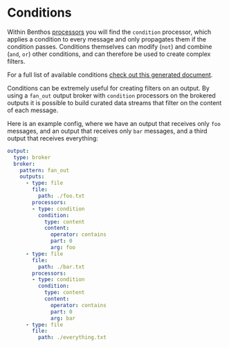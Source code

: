 Conditions
==========

Within Benthos [processors][0] you will find the `condition` processor, which
applies a condition to every message and only propagates them if the condition
passes. Conditions themselves can modify (`not`) and combine (`and`, `or`) other
conditions, and can therefore be used to create complex filters.

For a full list of available conditions [check out this generated document][1].

Conditions can be extremely useful for creating filters on an output. By using a
`fan_out` output broker with `condition` processors on the brokered outputs
it is possible to build curated data streams that filter on the content of each
message.

Here is an example config, where we have an output that receives only `foo`
messages, and an output that receives only `bar` messages, and a third output
that receives everything:

``` yaml
output:
  type: broker
  broker:
    pattern: fan_out
    outputs:
      - type: file
        file:
          path: ./foo.txt
        processors:
        - type: condition
          condition:
            type: content
            content:
              operator: contains
              part: 0
              arg: foo
      - type: file
        file:
          path: ./bar.txt
        processors:
        - type: condition
          condition:
            type: content
            content:
              operator: contains
              part: 0
              arg: bar
      - type: file
        file:
          path: ./everything.txt
```

[0]: ../processors/README.md
[1]: ./list.md
